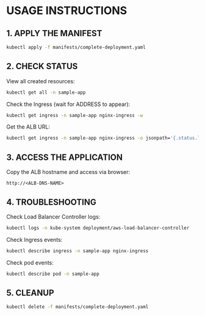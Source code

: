 # USAGE INSTRUCTIONS

## 1. APPLY THE MANIFEST

```bash
kubectl apply -f manifests/complete-deployment.yaml
```

## 2. CHECK STATUS

View all created resources:

```bash
kubectl get all -n sample-app
```

Check the Ingress (wait for ADDRESS to appear):

```bash
kubectl get ingress -n sample-app nginx-ingress -w
```

Get the ALB URL:

```bash
kubectl get ingress -n sample-app nginx-ingress -o jsonpath='{.status.loadBalancer.ingress[0].hostname}'
```

## 3. ACCESS THE APPLICATION

Copy the ALB hostname and access via browser:

```
http://<ALB-DNS-NAME>
```

## 4. TROUBLESHOOTING

Check Load Balancer Controller logs:

```bash
kubectl logs -n kube-system deployment/aws-load-balancer-controller
```

Check Ingress events:

```bash
kubectl describe ingress -n sample-app nginx-ingress
```

Check pod events:

```bash
kubectl describe pod -n sample-app
```

## 5. CLEANUP

```bash
kubectl delete -f manifests/complete-deployment.yaml
```
